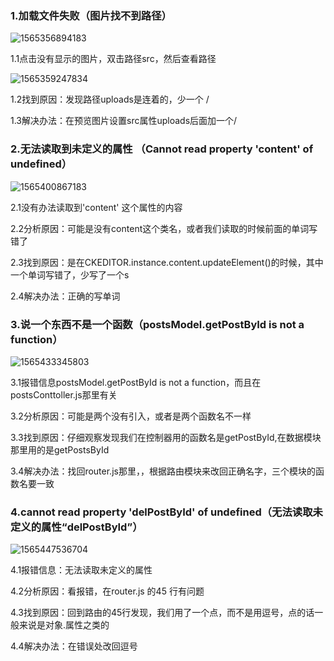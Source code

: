 ### 1.加载文件失败（图片找不到路径）

![1565356894183](C:\Users\87625\AppData\Roaming\Typora\typora-user-images\1565356894183.png)

1.1点击没有显示的图片，双击路径src，然后查看路径

![1565359247834](C:\Users\87625\AppData\Roaming\Typora\typora-user-images\1565359247834.png)

1.2找到原因：发现路径uploads是连着的，少一个 / 

1.3解决办法：在预览图片设置src属性uploads后面加一个/





### 2.无法读取到未定义的属性 （Cannot read property 'content' of undefined）

![1565400867183](C:\Users\87625\AppData\Roaming\Typora\typora-user-images\1565400867183.png)

2.1没有办法读取到'content' 这个属性的内容

2.2分析原因：可能是没有content这个类名，或者我们读取的时候前面的单词写错了

2.3找到原因：是在CKEDITOR.instance.content.updateElement()的时候，其中一个单词写错了，少写了一个s

2.4解决办法：正确的写单词





### 3.说一个东西不是一个函数（postsModel.getPostById is not a function）

![1565433345803](C:\Users\87625\AppData\Roaming\Typora\typora-user-images\1565433345803.png)

3.1报错信息postsModel.getPostById is not a function，而且在postsConttoller.js那里有关

3.2分析原因：可能是两个没有引入，或者是两个函数名不一样

3.3找到原因：仔细观察发现我们在控制器用的函数名是getPostById,在数据模块那里用的是getPostsById

3.4解决办法：找回router.js那里，，根据路由模块来改回正确名字，三个模块的函数名要一致





### 4.cannot read property  'delPostById' of undefined（无法读取未定义的属性“delPostById”）

![1565447536704](C:\Users\87625\AppData\Roaming\Typora\typora-user-images\1565447536704.png)

4.1报错信息：无法读取未定义的属性

4.2分析原因：看报错，在router.js 的45 行有问题

4.3找到原因：回到路由的45行发现，我们用了一个点，而不是用逗号，点的话一般来说是对象.属性之类的

4.4解决办法：在错误处改回逗号